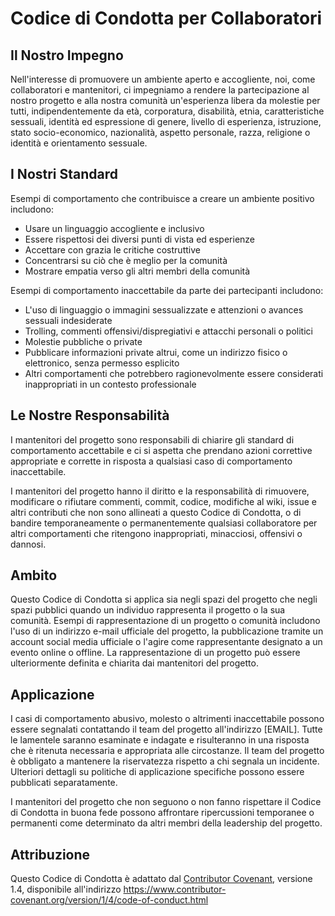# Codice di Condotta per Collaboratori

## Il Nostro Impegno

Nell'interesse di promuovere un ambiente aperto e accogliente, noi, come collaboratori e mantenitori, ci impegniamo a rendere la partecipazione al nostro progetto e alla nostra comunità un'esperienza libera da molestie per tutti, indipendentemente da età, corporatura, disabilità, etnia, caratteristiche sessuali, identità ed espressione di genere, livello di esperienza, istruzione, stato socio-economico, nazionalità, aspetto personale, razza, religione o identità e orientamento sessuale.

## I Nostri Standard

Esempi di comportamento che contribuisce a creare un ambiente positivo includono:

* Usare un linguaggio accogliente e inclusivo
* Essere rispettosi dei diversi punti di vista ed esperienze
* Accettare con grazia le critiche costruttive
* Concentrarsi su ciò che è meglio per la comunità
* Mostrare empatia verso gli altri membri della comunità

Esempi di comportamento inaccettabile da parte dei partecipanti includono:

* L'uso di linguaggio o immagini sessualizzate e attenzioni o avances sessuali indesiderate
* Trolling, commenti offensivi/dispregiativi e attacchi personali o politici
* Molestie pubbliche o private
* Pubblicare informazioni private altrui, come un indirizzo fisico o elettronico, senza permesso esplicito
* Altri comportamenti che potrebbero ragionevolmente essere considerati inappropriati in un contesto professionale

## Le Nostre Responsabilità

I mantenitori del progetto sono responsabili di chiarire gli standard di comportamento accettabile e ci si aspetta che prendano azioni correttive appropriate e corrette in risposta a qualsiasi caso di comportamento inaccettabile.

I mantenitori del progetto hanno il diritto e la responsabilità di rimuovere, modificare o rifiutare commenti, commit, codice, modifiche al wiki, issue e altri contributi che non sono allineati a questo Codice di Condotta, o di bandire temporaneamente o permanentemente qualsiasi collaboratore per altri comportamenti che ritengono inappropriati, minacciosi, offensivi o dannosi.

## Ambito

Questo Codice di Condotta si applica sia negli spazi del progetto che negli spazi pubblici quando un individuo rappresenta il progetto o la sua comunità. Esempi di rappresentazione di un progetto o comunità includono l'uso di un indirizzo e-mail ufficiale del progetto, la pubblicazione tramite un account social media ufficiale o l'agire come rappresentante designato a un evento online o offline. La rappresentazione di un progetto può essere ulteriormente definita e chiarita dai mantenitori del progetto.

## Applicazione

I casi di comportamento abusivo, molesto o altrimenti inaccettabile possono essere segnalati contattando il team del progetto all'indirizzo [EMAIL]. Tutte le lamentele saranno esaminate e indagate e risulteranno in una risposta che è ritenuta necessaria e appropriata alle circostanze. Il team del progetto è obbligato a mantenere la riservatezza rispetto a chi segnala un incidente. Ulteriori dettagli su politiche di applicazione specifiche possono essere pubblicati separatamente.

I mantenitori del progetto che non seguono o non fanno rispettare il Codice di Condotta in buona fede possono affrontare ripercussioni temporanee o permanenti come determinato da altri membri della leadership del progetto.

## Attribuzione

Questo Codice di Condotta è adattato dal [Contributor Covenant](https://www.contributor-covenant.org), versione 1.4, disponibile all'indirizzo https://www.contributor-covenant.org/version/1/4/code-of-conduct.html